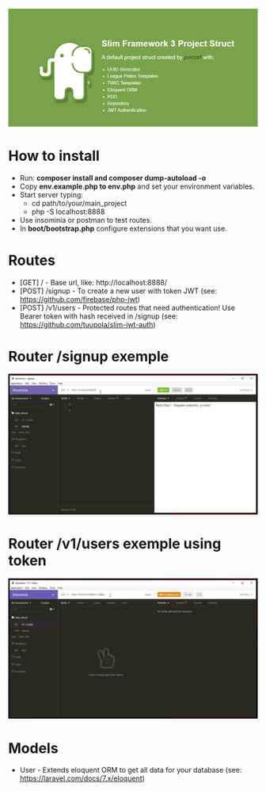 ![](exemp_cover.png)

# How to install
  * Run: **composer install and composer dump-autoload -o**
  * Copy **env.example.php to env.php** and set your environment variables.
  * Start server typing:  
    - cd path/to/your/main_project
    - php -S localhost:8888
  * Use insominia or postman to test routes.
  * In **boot/bootstrap.php** configure extensions that you want use.
  
# Routes
  * [GET] / - Base url, like: http://localhost:8888/
  * [POST] /signup - To create a new user with token JWT (see: https://github.com/firebase/php-jwt)
  * [POST] /v1/users - Protected routes that need authentication! 
  Use Bearer token with hash received in /signup (see: https://github.com/tuupola/slim-jwt-auth)
  
  
  # Router /signup exemple
  ![](exemp_signup.gif)
    
  # Router /v1/users exemple using token
  ![](exemp_v1.gif)

# Models
 * User - Extends eloquent ORM to get all data for your database (see: https://laravel.com/docs/7.x/eloquent)
